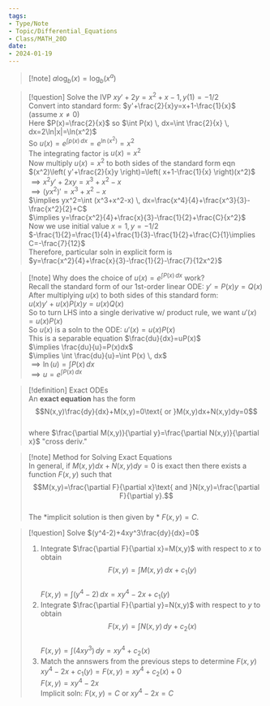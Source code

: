 ```yaml
---  
tags:  
- Type/Note  
- Topic/Differential_Equations  
- Class/MATH_20D  
date:  
- 2024-01-19  
---  
```

  
> [!note] $a\log_{b}(x)=\log_{b}(x^a)$  
  
> [!question] Solve the IVP $xy'+2y=x^2+x-1,y(1)=-1/2$  
> Convert into standard form: $y'+\frac{2}{x}y=x+1-\frac{1}{x}$ (assume $x\neq 0$)  
> Here $P(x)=\frac{2}{x}$ so $\int P(x) \, dx=\int \frac{2}{x} \, dx=2\ln|x|=\ln(x^2)$  
> So $u(x)=e^{\int p(x) \, dx}=e^{\ln(x^2)}=x^2$  
> The integrating factor is $u(x)=x^2$  
> Now multiply $u(x)=x^2$ to both sides of the standard form eqn  
> $(x^2)\left( y'+\frac{2}{x}y \right)=\left( x+1-\frac{1}{x} \right)(x^2)$  
> $\implies x^2y'+2xy=x^3+x^2-x$  
> $\implies(yx^2)'=x^3+x^2-x$  
> $\implies yx^2=\int (x^3+x^2-x) \, dx=\frac{x^4}{4}+\frac{x^3}{3}-\frac{x^2}{2}+C$  
> $\implies y=\frac{x^2}{4}+\frac{x}{3}-\frac{1}{2}+\frac{C}{x^2}$  
> Now we use initial value $x=1,y=-1/2$  
> $-\frac{1}{2}=\frac{1}{4}+\frac{1}{3}-\frac{1}{2}+\frac{C}{1}\implies C=-\frac{7}{12}$  
> Therefore, particular soln in explicit form is  
> $y=\frac{x^2}{4}+\frac{x}{3}-\frac{1}{2}-\frac{7}{12x^2}$  
  
> [!note] Why does the choice of $u(x)=e^{\int P(x) \, dx}$ work?  
> Recall the standard form of our 1st-order linear ODE: $y'=P(x)y=Q(x)$  
> After multiplying $u(x)$ to both sides of this standard form:  
> $u(x)y'+u(x)P(x)y=u(x)Q(x)$  
> So to turn LHS into a single derivative w/ product rule, we want $u'(x)=u(x)P(x)$  
> So $u(x)$ is a soln to the ODE: $u'(x)=u(x)P(x)$  
> This is a separable equation $\frac{du}{dx}=uP(x)$  
> $\implies \frac{du}{u}=P(x)dx$  
> $\implies \int \frac{du}{u}=\int P(x) \, dx$  
> $\implies \ln(u)=\int P(x) \, dx$  
> $\implies u=e^{\int P(x) \, dx}$  
  
> [!definition] Exact ODEs  
> An **exact equation** has the form  
> $$N(x,y)\frac{dy}{dx}+M(x,y)=0\text{ or }M(x,y)dx+N(x,y)dy=0$$  
> where $\frac{\partial M(x,y)}{\partial y}=\frac{\partial N(x,y)}{\partial x}$ "cross deriv."  
  
> [!note] Method for Solving Exact Equations  
> In general, if $M(x,y)dx+N(x,y)dy=0$ is exact then there exists a function $F(x,y)$ such that  
> $$M(x,y)=\frac{\partial F}{\partial x}\text{ and }N(x,y)=\frac{\partial F}{\partial y}.$$  
> The *implicit solution is then given by * $F(x,y)=C.$  
  
> [!question] Solve $(y^4-2)+4xy^3\frac{dy}{dx}=0$  
> 1. Integrate $\frac{\partial F}{\partial x}=M(x,y)$ with respect to $x$ to obtain  
> $$F(x,y)=\int M(x,y) \, dx +c_{1}(y)$$  
> $F(x,y)=\int (y^4-2) \, dx=xy^4-2x+c_{1}(y)$  
> 1. Integrate $\frac{\partial F}{\partial y}=N(x,y)$ with respect to $y$ to obtain  
> $$F(x,y)=\int N(x,y) \, dy+c_{2}(x) $$  
> $F(x,y)=\int (4xy^3) \, dy=xy^4+c_{2}(x)$  
> 3. Match the annswers from the previous steps to determine $F(x,y)$  
> $xy^4-2x+c_{1}(y)=F(x,y)=xy^4+c_{2}(x)+0$  
> $F(x,y)=xy^4-2x$  
> Implicit soln: $F(x,y)=C$ or $xy^4-2x=C$  
